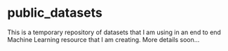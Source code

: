 # public_datasets

This is a temporary repository of datasets that I am using in an end to end Machine Learning resource that I am creating. More details soon...

